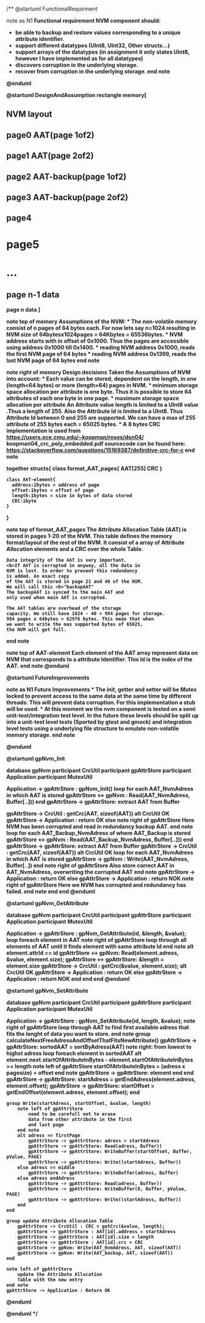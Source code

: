 /**
@startuml FunctionalRequirment

note as N1
<b>Functional requirement NVM component should:
* be able to backup and restore values
corresponding to a unique attribute identifier.
* support different datatypes (UInt8, UInt32, Other structs...)
* support arrays of the datatypes (in assignment
it only states UInt8, however I have implemented
as for all datatypes)
* discovers corruption in the underlying storage.
* recover from corruption in the underlying
storage.
end note

@enduml

@startuml DesignAndAssumption
rectangle memory[

<b>NVM layout
----
page0 AAT(page 1of2)
----
page1 AAT(page 2of2)
----
page2 AAT-backup(page 1of2)
----
page3 AAT-backup(page 2of2)
----
page4
----
page5
====
...
====
page n-1 data
----
page n data
]

note top of memory
	<b>Assumptions of the NVM:
	* The non-volatile memory consist of n pages
	of 64 bytes each. For now lets say n=1024
	resulting in NVM size of 64bytesx1024pages = 64Kbytes = 65536bytes.
	* NVM address starts with in offset of
	0x1000. Thus the pages are accessible
	using address 0x1000 till 0x1400.
	* reading NVM address 0x1000, reads the first
	NVM page of 64 bytes
	* reading NVM address 0x1399, reads the last
	NVM page of 64 bytes
end note

note right of memory
	<b>Design decisions
	Taken the Assumptions of NVM into account:
	* Each value can be stored, dependent on the
	length, in one (length<64 bytes) or
	more (length>64) pages in NVM.
	* <b>minimum storage space allocation per attribute
	is one byte. Thus it is possible to store 64 attributes
	of each one byte in one page.
	* <b>maximum storage space allocation per attribute
	An Attribute value length is limited to a UInt8 value .Thus
	a length of 255. Also the Attribute Id is limited to a UInt8.
	Thus Attribute Id between 0 and 255 are supported.
	We can have a max of 255 attribute of 255 bytes each =
	65025 bytes.
	* A 8 bytes CRC implementation is
	used from https://users.ece.cmu.edu/~koopman/roses/dsn04/
	koopman04_crc_poly_embedded.pdf sourcecode can be found
	here: https://stackoverflow.com/questions/15169387/definitive-crc-for-c
end note

together structs{
    class format_AAT_pages{
      AAT[255]
      CRC
    }

    class AAT-element{
      address:2bytes = address of page
      offset:1bytes = offset of page
      length:1bytes = size in bytes of data stored
      CRC:1byte
    }
}

note top of format_AAT_pages
	<b>The Attribute Allocation Table (AAT)
	is stored in pages 1-20 of
	the NVM. This table defines
	the memory format/layout of the rest
	of the NVM. It consist of a array of
	Attribute Allocation elements and a CRC
	over the whole Table.

	Data integrity of the AAT is very important.
	<b>If AAT is corrupted in anyway, all the data in
	NVM is lost. In order to prevent this redundancy
	is added. An exact copy
	of the AAT is stored in page 21 and 40 of the NVM.
	We will call this <b>"backupAAT"
	The backupAAT is synced to the main AAT and
	only used when main AAT is corrupted.

	The AAT tables are overhead of the storage
	capacity. We still have 1024 - 40 = 984 pages for storage.
	984 pages x 64bytes = 62976 bytes. This mean that when
	we want to write the max supported bytes of 65025,
	the NVM will get full.
end note

note top of AAT-element
	<b>Each element of the AAT array represent data on NVM
	that corresponds to a attribute Identifier. This Id is
	the index of the AAT.
end note
@enduml

@startuml FutureImprovements

note as N1
	<b>Future Improvements
	* The init, getter and setter will be Mutex locked to prevent
	access to the same data at the same time by different
	threads. This will prevent data corruption.
	For this implementation a stub will be used.
	* At this moment we the nvm component is tested on a
	semi unit-test/integration test level. In the future
	these levels should be split up into a unit-test level tests
	(Sported by gtest and gmock) and integration level tests
	using a underlying file structure to emulate non-volatile
	memory storage.
end note

@enduml

@startuml gpNvm_Init

database gpNvm
participant CrcUtil
participant gpAttrStore
participant Application
participant MutexUtil

Application -> gpAttrStore : gpNvm_Init()
loop for each AAT_NvmAdress in which AAT is stored
	gpAttrStore <-> gpNvm : Read(AAT_NvmAdress, Buffer[..]))
end
gpAttrStore -> gpAttrStore: extract AAT from Buffer

gpAttrStore -> CrcUtil : getCrc(AAT, sizeof(AAT))
alt CrcUtil OK
	gpAttrStore -> Application : return OK
else
 	note right of gpAttrStore
	Here NVM has been corrupted
	and read in redundancy backup AAT.
	end note
	loop for each AAT_Backup_NvmAdress of where AAT_Backup is stored
		gpAttrStore <-> gpNvm : Read(AAT_Backup_NvmAdress, Buffer[..]))
	end
	gpAttrStore -> gpAttrStore: extract AAT from Buffer
	gpAttrStore -> CrcUtil : getCrc(AAT, sizeof(AAT))
	alt CrcUtil OK
		loop for each AAT_NvmAdress in which AAT is stored
			gpAttrStore -> gpNvm : Write(AAT_NvmAdress, Buffer[..])
		end
		note right of gpAttrStore
		Also store correct AAT in
		AAT_NvmAdress, overwriting the
		corrupted AAT
		end note
		gpAttrStore -> Application : return OK
	else
		gpAttrStore -> Application : return NOK
	    note right of gpAttrStore
		Here we NVM has corrupted
		and redundancy has failed.
		end note
	end
end
@enduml

@startuml gpNvm_GetAttribute

database gpNvm
participant CrcUtil
participant gpAttrStore
participant Application
participant MutexUtil

Application -> gpAttrStore : gpNvm_GetAttribute(id, &length, &value);
	loop foreach element in AAT
	 	note right of gpAttrStore
		loop through all elements of AAT
		until it finds element with same
		attribute Id
		end note
		alt element.attrId == id
			gpAttrStore <-> gpNvm: Read(element.adress, &value, element.size);
			gpAttrStore <-> gpAttrStore: &length = element.size
			gpAttrStore -> CrcUtil : getCrc(&value, element.size);
			alt CrcUtil OK
				gpAttrStore -> Application : return OK
			else
				gpAttrStore -> Application : return NOK
			end
		end
	end
@enduml

@startuml gpNvm_SetAttribute

database gpNvm
participant CrcUtil
participant gpAttrStore
participant Application
participant MutexUtil

Application -> gpAttrStore : gpNvm_SetAttribute(id, length, &value);
	note right of gpAttrStore
		loop through AAT to find first
		available adress that fits the
		lenght of data you want to store.
	end note
	group calculateNextFreeAdressAndOffsetThatFitsNewAttribute()
		gpAttrStore -> gpAttrStore: sortedAAT = sortByAdress(AAT)
		note right: from lowest to highst adress
		loop foreach element in sortedAAT
			alt element.next.startOfAttributeInBytes - element.startOfAttributeInBytes >= length
				note left of gpAttrStore
					startOfAttributeInBytes = (adress x pagesize) + offset
				end note
				gpAttrStore -> gpAttrStore: element
			end
		end
		gpAttrStore -> gpAttrStore: startAdress = getEndAdress(element.adress, element.offset);
		gpAttrStore -> gpAttrStore: startOffset = getEndOffset(element.adress, element.offset);
	end

	group Write(startAdress, startOffset, &value, length)
		note left of gpAttrStore
			need to be carefull not to erase
			data from other attribute in the first
			and last page
		end note
		alt adress == firstPage
			gpAttrStore -> gpAttrStore: adress = startAdress
			gpAttrStore -> gpAttrStore: Read(adress, Buffer))
			gpAttrStore -> gpAttrStore: WriteBuffer(startOffset, Buffer, pValue, PAGE)
			gpAttrStore -> gpAttrStore: Write((startAdress, Buffer))
		else adress == middle
			gpAttrStore -> gpAttrStore: WriteBuffer(adress, Buffer)
		else adress endAdress
			gpAttrStore -> gpAttrStore: Read(adress, Buffer))
			gpAttrStore -> gpAttrStore: WriteBuffer(0, Buffer, pValue, PAGE)
			gpAttrStore -> gpAttrStore: Write((startAdress, Buffer))
		end
	end

	group update Attribute Allocation Table
		gpAttrStore -> CrcUtil : CRC = getCrc(&value, length);
		gpAttrStore -> gpAttrStore : AAT[id].address = startAdress
		gpAttrStore -> gpAttrStore : AAT[id].size = length
		gpAttrStore -> gpAttrStore : AAT[id].crc = CRC
		gpAttrStore -> gpNvm: Write(AAT_NvmAdress, AAT, sizeof(AAT))
		gpAttrStore -> gpNvm: Write(AAT_backup, AAT, sizeof(AAT))
	end

	note left of gpAttrStore
		update the Attribute Allocation
		Table with the new entry
	end note
	gpAttrStore -> Application : Return OK

@enduml

@enduml
*/